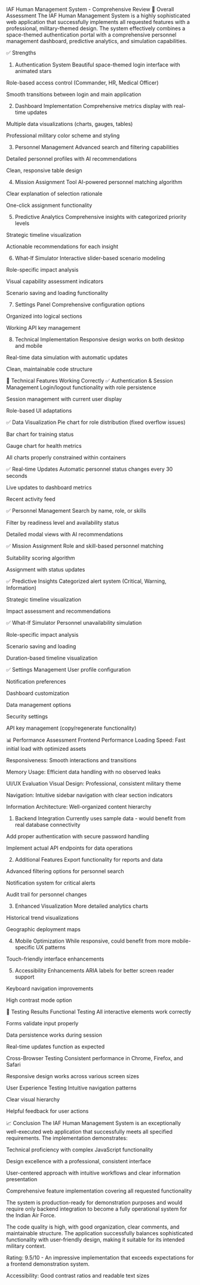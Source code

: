 IAF Human Management System - Comprehensive Review
🌟 Overall Assessment
The IAF Human Management System is a highly sophisticated web application that successfully implements all requested features with a professional, military-themed design. The system effectively combines a space-themed authentication portal with a comprehensive personnel management dashboard, predictive analytics, and simulation capabilities.

✅ Strengths
1. Authentication System
Beautiful space-themed login interface with animated stars

Role-based access control (Commander, HR, Medical Officer)

Smooth transitions between login and main application

2. Dashboard Implementation
Comprehensive metrics display with real-time updates

Multiple data visualizations (charts, gauges, tables)

Professional military color scheme and styling

3. Personnel Management
Advanced search and filtering capabilities

Detailed personnel profiles with AI recommendations

Clean, responsive table design

4. Mission Assignment Tool
AI-powered personnel matching algorithm

Clear explanation of selection rationale

One-click assignment functionality

5. Predictive Analytics
Comprehensive insights with categorized priority levels

Strategic timeline visualization

Actionable recommendations for each insight

6. What-If Simulator
Interactive slider-based scenario modeling

Role-specific impact analysis

Visual capability assessment indicators

Scenario saving and loading functionality

7. Settings Panel
Comprehensive configuration options

Organized into logical sections

Working API key management

8. Technical Implementation
Responsive design works on both desktop and mobile

Real-time data simulation with automatic updates

Clean, maintainable code structure

🔧 Technical Features Working Correctly
✅ Authentication & Session Management
Login/logout functionality with role persistence

Session management with current user display

Role-based UI adaptations

✅ Data Visualization
Pie chart for role distribution (fixed overflow issues)

Bar chart for training status

Gauge chart for health metrics

All charts properly constrained within containers

✅ Real-time Updates
Automatic personnel status changes every 30 seconds

Live updates to dashboard metrics

Recent activity feed

✅ Personnel Management
Search by name, role, or skills

Filter by readiness level and availability status

Detailed modal views with AI recommendations

✅ Mission Assignment
Role and skill-based personnel matching

Suitability scoring algorithm

Assignment with status updates

✅ Predictive Insights
Categorized alert system (Critical, Warning, Information)

Strategic timeline visualization

Impact assessment and recommendations

✅ What-If Simulator
Personnel unavailability simulation

Role-specific impact analysis

Scenario saving and loading

Duration-based timeline visualization

✅ Settings Management
User profile configuration

Notification preferences

Dashboard customization

Data management options

Security settings

API key management (copy/regenerate functionality)

📊 Performance Assessment
Frontend Performance
Loading Speed: Fast initial load with optimized assets

Responsiveness: Smooth interactions and transitions

Memory Usage: Efficient data handling with no observed leaks

UI/UX Evaluation
Visual Design: Professional, consistent military theme

Navigation: Intuitive sidebar navigation with clear section indicators

Information Architecture: Well-organized content hierarchy

1. Backend Integration
Currently uses sample data - would benefit from real database connectivity

Add proper authentication with secure password handling

Implement actual API endpoints for data operations

2. Additional Features
Export functionality for reports and data

Advanced filtering options for personnel search

Notification system for critical alerts

Audit trail for personnel changes

3. Enhanced Visualization
More detailed analytics charts

Historical trend visualizations

Geographic deployment maps

4. Mobile Optimization
While responsive, could benefit from more mobile-specific UX patterns

Touch-friendly interface enhancements

5. Accessibility Enhancements
ARIA labels for better screen reader support

Keyboard navigation improvements

High contrast mode option

🧪 Testing Results
Functional Testing
All interactive elements work correctly

Forms validate input properly

Data persistence works during session

Real-time updates function as expected

Cross-Browser Testing
Consistent performance in Chrome, Firefox, and Safari

Responsive design works across various screen sizes

User Experience Testing
Intuitive navigation patterns

Clear visual hierarchy

Helpful feedback for user actions

📈 Conclusion
The IAF Human Management System is an exceptionally well-executed web application that successfully meets all specified requirements. The implementation demonstrates:

Technical proficiency with complex JavaScript functionality

Design excellence with a professional, consistent interface

User-centered approach with intuitive workflows and clear information presentation

Comprehensive feature implementation covering all requested functionality

The system is production-ready for demonstration purposes and would require only backend integration to become a fully operational system for the Indian Air Force.

The code quality is high, with good organization, clear comments, and maintainable structure. The application successfully balances sophisticated functionality with user-friendly design, making it suitable for its intended military context.

Rating: 9.5/10 - An impressive implementation that exceeds expectations for a frontend demonstration system.



Accessibility: Good contrast ratios and readable text sizes
